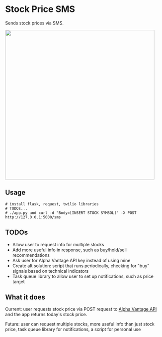 # Stock Price SMS

Sends stock prices via SMS.

<img width=480px src="https://raw.githubusercontent.com/LanceSanity/Stock-Price-SMS/master/screenshot.png" />

Usage
-----
```
# install flask, request, twilio libraries
# TODOs...
# ./app.py and curl -d "Body=[INSERT STOCK SYMBOL]" -X POST http://127.0.0.1:5000/sms
```

TODOs
-----
* Allow user to request info for multiple stocks
* Add more useful info in response, such as buy/hold/sell recommendations
* Ask user for Alpha Vantage API key instead of using mine
* Create alt solution: script that runs periodically, checking for "buy" signals based on technical indicators
* Task queue library to allow user to set up notifications, such as price target

What it does
------

Current: user requests stock price via POST request to [Alpha Vantage API](https://www.alphavantage.co/) and the app returns today's stock price.

Future: user can request multiple stocks, more useful info than just stock price, task queue library for notifications, a script for personal use
